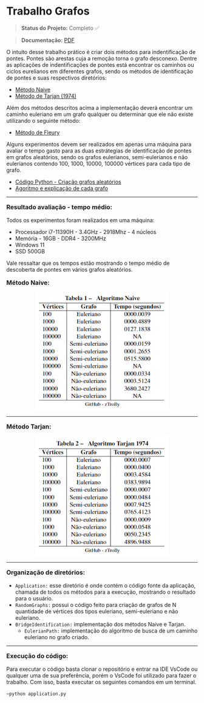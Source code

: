 <h1> Trabalho Grafos </h1>

> **Status do Projeto:** Completo ✅

> **Documentação:** [PDF](https://github.com/zTrolly/trabalho-grafos/blob/main/Documenta%C3%A7%C3%A3o%20-%20Fleury%20e%20identifica%C3%A7%C3%A3o%20de%20pontes.pdf)

O intuito desse trabalho prático é criar dois métodos para indentificação de pontes. Pontes são arestas cuja a remoção torna o grafo desconexo. Dentre as aplicações de indentificações de pontes está encontrar os caminhos ou ciclos eurelianos em diferentes grafos, sendo os métodos de identificação de pontes e suas respectivos diretórios:
- [Método Naive](https://github.com/zTrolly/trabalho-grafos/blob/main/BridgeIdentification/naive.py)
- [Método de Tarjan (1974)](https://github.com/zTrolly/trabalho-grafos/blob/main/BridgeIdentification/tarjan_1974.py)

Além dos métodos descritos acima a implementação deverá encontrar um caminho euleriano em um grafo qualquer ou determinar que ele não existe utilizando o seguinte método:
- [Método de Fleury](https://github.com/zTrolly/trabalho-grafos/blob/main/BridgeIdentification/EulerianPath/eulerian_path.py)

Alguns experimentos devem ser realizados em apenas uma máquina para avaliar o tempo gasto para as duas estrátegias de identificação de pontes em grafos aleatórios, sendo os grafos eulerianos, semi-eulerianos e não eulerianos contendo 100, 1000, 10000, 100000 vértices para cada tipo de grafo.
- [Código Python - Criação grafos aleatórios](https://github.com/zTrolly/trabalho-grafos/blob/main/RandomGraphs/random_graph.py)
- [Agoritmo e explicação de cada grafo](https://github.com/zTrolly/trabalho-grafos/blob/main/RandomGraphs/README.md)

--------------------
<p style="font-size: 16px"> <strong> Resultado avaliação - tempo médio: </strong> </p>

Todos os experimentos foram realizados em uma máquina: 
- Processador i7-11390H - 3.4GHz - 2918Mhz - 4 núcleos 
- Memória - 16GB - DDR4 - 3200MHz
- Windows 11
- SSD 500GB

Vale ressaltar que os tempos estão mostrando o tempo médio de descoberta de pontes em vários grafos aleatórios.

<p style="font-size: 16px"> <strong> Método Naive: </strong> </p>

<div align="center">
  <img src="_Imagens/naive_table.png" width="350" title="hover text">
</div>

<hr>

<p style="font-size: 16px"> <strong> Método Tarjan: </strong> </p>

<div align="center">
  <img src="_Imagens/tarjan_table.png" width="350" title="hover text">
</div>

--------------------
<p style="font-size: 16px"> <strong> Organização de diretórios: </strong> </p>

- `Application:` esse diretório é onde contém o código fonte da aplicação, chamada de todos os métodos para a execução, mostrando o resultado para o usuário.
- `RandomGraphs:` possui o código feito para criação de grafos de N quantidade de vértices dos tipos euleriano, semi-euleriano e não euleriano.
- `BridgeIdentification:` implementação dos métodos Naive e Tarjan.
  - `EulerianPath:` implementação do algoritmo de busca de um caminho euleriano no grafo criado.

--------------------
<p style="font-size: 16px"> <strong> Execução do código: </strong> </p>
Para executar o código basta clonar o repositório e entrar na IDE VsCode ou qualquer uma de sua preferência, porém o VsCode foi utilizado para fazer o trabalho. Com isso, basta executar os seguintes comandos em um terminal.

<br>

```bash
~python application.py
```
